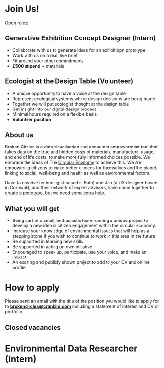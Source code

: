 # Join Us!
Open roles:
## Generative Exhibition Concept Designer (Intern)
- Collaborate with us to generate ideas for an exhibitiopn prototype
- Work with us on a real, live brief
- Fit around your other commitments
- **£500 stipend** + materials

## Ecologist at the Design Table (Volunteer)
- A unique opportunity to have a voice at the design table
- Represent ecological systems where design decisions are being made
- Together we will put ecologist thought at the design table
- Get insight into our digital design process
- Minimal hours required on a flexible basis
- **Volunteer position**

## About us
Broken Circles is a data visualisation and consumer empowerment tool that takes data on the true and hidden costs of materials, manufacture, usage, and end of life costs, to make more fully informed choices possible. We embrace the ideas of The [Circular Economy](https://www.ellenmacarthurfoundation.org/explore/the-circular-economy-in-detail) to achieve this. We are empowering citizens to make better choices for themselves and the planet, linking to social, well-being and health as well as environmental factors. 

Dave (a creative technologist based in Bath) and Jon (a UX designer based in Cornwall), and their network of expert advisors, have come together to create a prototype, but we need some extra help.


## What you will get
- Being part of a small, enthusiastic team running a unique project to develop a new idea in citizen engagement within the circular economy.
- Increase your knowledge of environmental issues that will help as a stepping stone if you wish to continue to work in this area in the future
- Be supported in learning new skills
- Be  supported in acting on own initiative
- Encouraged to speak up, participate, use your voice, and make an impact
- An exciting and publicly shown project to add to your CV and online profile

# How to apply
Please send an email with the title of the position you would like to apply for to **brokencircles@cranbim.com** including a statement of interest and CV or portfolio

## Closed vacancies
# Environmental Data Researcher (Intern)